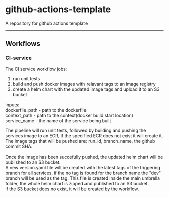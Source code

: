 # github-actions-template
A repository for github actions template

---

## Workflows

### CI-service
The CI service workflow jobs:<br>
1. run unit tests <br>
2. build and push docker images with relavant tags to an image registry<br>
3. create a helm chart with the updated image tags and upload it to an S3 bucket<br>

inputs:<br>
dockerfile_path - path to the dockerfile<br>
context_path - path to the context(docker build start location)<br>
service_name - the name of the service being built<br>

The pipeline will run unit tests, followed by building and pushing the services image to an ECR, if the specified ECR does not exist it will create it.<br>
The image tags that will be pushed are: run_id, branch_name, the github commit SHA.<br><br>
Once the image has been succefully pushed, the updated helm chart will be published to an S3 bucket:<br>
A new version.yaml file will be created with the latest tags of the triggering branch for all services, if the no tag is found for the branch name the "dev" branch will be used as the tag.
This file is created inside the main umbrella folder, the whole helm chart is zipped and published to an S3 bucket.<br>
if the S3 bucket does no exist, it will be created by the workflow.
